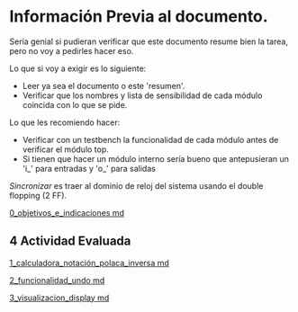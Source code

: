 # Información Previa al documento.
Sería genial si pudieran verificar que este documento resume bien la tarea, pero no voy a pedirles hacer eso.

Lo que si voy a exigir es lo siguiente:
- Leer ya sea el documento o este 'resumen'.
- Verificar que los nombres y lista de sensibilidad de cada módulo coincida con lo que se pide.

Lo que les recomiendo hacer:
- Verificar con un testbench la funcionalidad de cada módulo antes de verificar el módulo top.
- Si tienen que hacer un módulo interno sería bueno que antepusieran un 'i_' para entradas y 'o_' para salidas


*Sincronizar* es traer al dominio de reloj del sistema usando el double flopping (2 FF).

[0_objetivos_e_indicaciones md](0_objetivos_e_indicaciones.md)

## 4 Actividad Evaluada

[1_calculadora_notación_polaca_inversa md](1_calculadora_notación_polaca_inversa.md)

[2_funcionalidad_undo md](2_funcionalidad_undo.md)

[3_visualizacion_display md](3_visualizacion_display.md)
